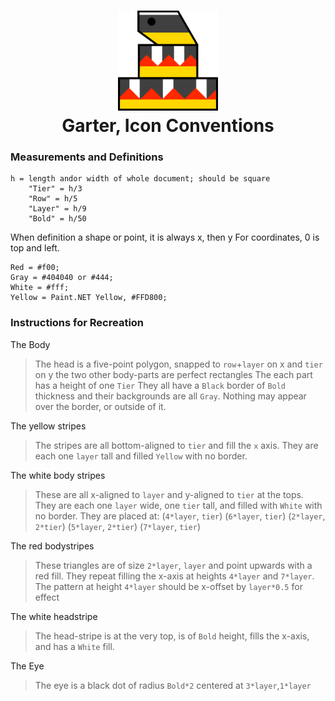 <h1 align="center">
	<img src="./blocky_snake.png" height="160px"/><br>
	Garter, Icon Conventions
</h1>

### Measurements and Definitions
```
h = length andor width of whole document; should be square
	"Tier" = h/3
	"Row" = h/5
	"Layer" = h/9 
	"Bold" = h/50
```
When definition a shape or point, it is always x, then y
For coordinates, 0 is top and left.
```
Red = #f00;
Gray = #404040 or #444;
White = #fff;
Yellow = Paint.NET Yellow, #FFD800;
```
 ### Instructions for Recreation
 
The Body

> The head is a five-point polygon, snapped to `row`+`layer` on x and `tier` on y
the two other body-parts are perfect rectangles
The each part has a height of one `Tier`
They all have a `Black` border of `Bold` thickness
and their backgrounds are all `Gray`.
Nothing may appear over the border, or outside of it.

The yellow stripes

> The stripes are all bottom-aligned to `tier` and fill the `x` axis.
> They are each one `layer` tall and filled `Yellow` with no border.

The white body stripes
> These are all x-aligned to `layer` and y-aligned to `tier` at the tops.
> They are each one `layer` wide, one `tier` tall, and filled with `White` with no border.
> They are placed at: (`4*layer`, `tier`) (`6*layer`, `tier`) (`2*layer`, `2*tier`) (`5*layer`, `2*tier`) (`7*layer`, `tier`)

The red bodystripes
> These triangles are of size `2*layer`, `layer` and point upwards with a red fill.
> They repeat filling the x-axis at heights `4*layer` and `7*layer`.
> The pattern at height `4*layer` should be x-offset by `layer*0.5` for effect

The white headstripe
> The head-stripe is at the very top, is of `Bold` height, fills the x-axis, and has a `White` fill.

The Eye
> The eye is a black dot of radius `Bold*2` centered at `3*layer`,`1*layer`
